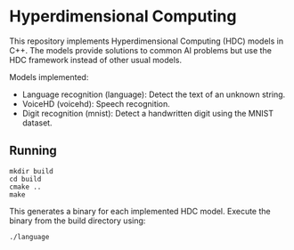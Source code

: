 # Hyperdimensional Computing

This repository implements Hyperdimensional Computing (HDC) models in C++. The models provide solutions to common AI problems but use the HDC framework instead of other usual models.

Models implemented:

- Language recognition (language): Detect the text of an unknown string. 
- VoiceHD (voicehd): Speech recognition.
- Digit recognition (mnist): Detect a handwritten digit using the MNIST dataset.

## Running

```
mkdir build
cd build
cmake ..
make
```

This generates a binary for each implemented HDC model. Execute the binary from the build directory using:

```
./language
```

